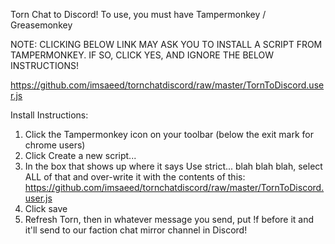 Torn Chat to Discord!
To use, you must have Tampermonkey / Greasemonkey

NOTE: CLICKING BELOW LINK MAY ASK YOU TO INSTALL A SCRIPT FROM TAMPERMONKEY. IF SO, CLICK YES, AND IGNORE THE BELOW INSTRUCTIONS!


https://github.com/imsaeed/tornchatdiscord/raw/master/TornToDiscord.user.js 


Install Instructions:
1. Click the Tampermonkey icon on your toolbar (below the exit mark for chrome users)
2. Click Create a new script... 
3. In the box that shows up where it says Use strict... blah blah blah, select ALL of that and over-write it with the contents of this: https://github.com/imsaeed/tornchatdiscord/raw/master/TornToDiscord.user.js 
4. Click save 
5. Refresh Torn, then in whatever message you send, put !f before it and it'll send to our faction chat mirror channel in Discord!

